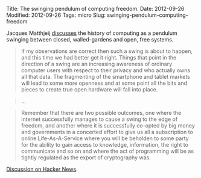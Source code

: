 Title: The swinging pendulum of computing freedom.
Date: 2012-09-26
Modified: 2012-09-26
Tags: micro
Slug: swinging-pendulum-computing-freedom

Jacques Matthjeij [discusses](http://jacquesmattheij.com/the-pendulum-swings-again) the history of computing as a pendulum swinging between closed, walled-gardens and open, free systems.

> If my observations are correct then such a swing is about to happen, and this time we had better get it right. Things that point in the direction of a swing are an increasing awareness of ordinary computer users with respect to their privacy and who actually owns all that data. The fragmenting of the smartphone and tablet markets will lead to some more openness and at some point all the bits and pieces to create true open hardware will fall into place.

> ...

> Remember that there are two possible outcomes, one where the internet successfully manages to cause a swing to the edge of freedom, and another where it is successfully co-opted by big money and governments in a concerted effort to give us all a subscription to online Life-As-A-Service where you will be beholden to some party for the ability to gain access to knowledge, information, the right to communicate and so on and where the act of programming will be as tightly regulated as the export of cryptography was.

[Discussion on Hacker News](http://news.ycombinator.com/item?id=4563913).

